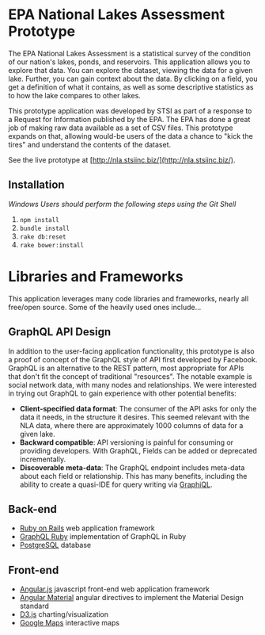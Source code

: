 # EPA National Lakes Assessment Prototype

The EPA National Lakes Assessment is a statistical survey of the condition of our nation's lakes, ponds, and reservoirs. This application allows you to explore that data. You can explore the dataset, viewing the data for a given lake. Further, you can gain context about the data. By clicking on a field, you get a definition of what it contains, as well as some descriptive statistics as to how the lake compares to other lakes.

This prototype application was developed by STSI as part of a response to a Request for Information published by the EPA. The EPA has done a great job of making raw data available as a set of CSV files. This prototype expands on that, allowing would-be users of the data a chance to "kick the tires" and understand the contents of the dataset.

See the live prototype at [http://nla.stsiinc.biz/](http://nla.stsiinc.biz/).

## Installation
*Windows Users should perform the following steps using the Git Shell*

1. `npm install`
1. `bundle install`
1. `rake db:reset`
1. `rake bower:install`

# Libraries and Frameworks

This application leverages many code libraries and frameworks, nearly all free/open source. Some of the heavily used ones include...

## GraphQL API Design

In addition to the user-facing application functionality, this prototype is also a proof of concept of the GraphQL style of API first developed by Facebook. GraphQL is an alternative to the REST pattern, most appropriate for APIs that don't fit the concept of traditional "resources". The notable example is social network data, with many nodes and relationships. We were interested in trying out GraphQL to gain experience with other potential benefits:

 * __Client-specified data format__: The consumer of the API asks for only the data it needs, in the structure it desires. This seemed relevant with the NLA data, where there are approximately 1000 columns of data for a given lake.
 * __Backward compatible__: API versioning is painful for consuming or providing developers. With GraphQL, Fields can be added or deprecated incrementally.
 * __Discoverable meta-data__: The GraphQL endpoint includes meta-data about each field or relationship. This has many benefits, including the ability to create a quasi-IDE for query writing via [GraphiQL](https://github.com/graphql/graphiql).

## Back-end

 * [Ruby on Rails](http://rubyonrails.org/) web application framework
 * [GraphQL Ruby](https://github.com/rmosolgo/graphql-ruby) implementation of GraphQL in Ruby
 * [PostgreSQL](http://www.postgresql.org/) database

## Front-end

 * [Angular.js](https://angularjs.org/) javascript front-end web application framework
 * [Angular Material](https://material.angularjs.org/) angular directives to implement the Material Design standard
 * [D3.js](http://d3js.org/) charting/visualization
 * [Google Maps](https://developers.google.com/maps/?hl=en) interactive maps 
